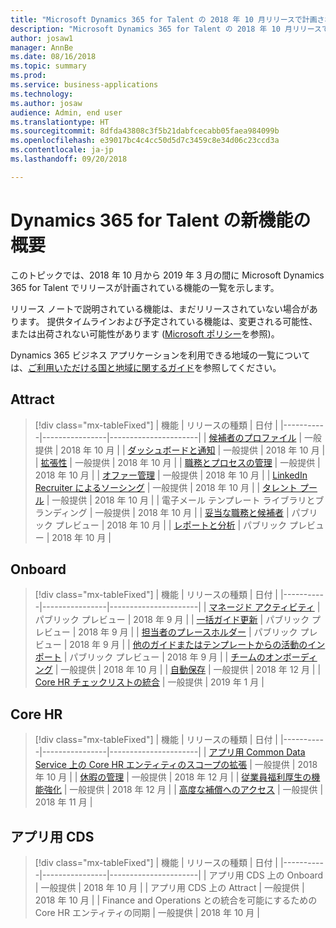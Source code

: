```yaml
---
title: "Microsoft Dynamics 365 for Talent の 2018 年 10 月リリースで計画されている機能の概要"
description: "Microsoft Dynamics 365 for Talent の 2018 年 10 月リリースで計画されている機能の概要"
author: josaw1
manager: AnnBe
ms.date: 08/16/2018
ms.topic: summary
ms.prod: 
ms.service: business-applications
ms.technology: 
ms.author: josaw
audience: Admin, end user
ms.translationtype: HT
ms.sourcegitcommit: 8dfda43808c3f5b21dabfcecabb05faea984099b
ms.openlocfilehash: e39017bc4c4cc50d5d7c3459c8e34d06c23ccd3a
ms.contentlocale: ja-jp
ms.lasthandoff: 09/20/2018

---
```

# <a name="summary-of-whats-new-in-dynamics-365-for-talent"></a>Dynamics 365 for Talent の新機能の概要

このトピックでは、2018 年 10 月から 2019 年 3 月の間に Microsoft Dynamics 365 for Talent でリリースが計画されている機能の一覧を示します。 

リリース ノートで説明されている機能は、まだリリースされていない場合があります。 提供タイムラインおよび予定されている機能は、変更される可能性、または出荷されない可能性があります ([Microsoft ポリシー](https://go.microsoft.com/fwlink/p/?linkid=2007332)を参照)。
    
Dynamics 365 ビジネス アプリケーションを利用できる地域の一覧については、[ご利用いただける国と地域に関するガイド](https://aka.ms/dynamics_365_international_availability_deck)を参照してください。 


## <a name="attract"></a>Attract

> [!div class="mx-tableFixed"]
> | 機能   | リリースの種類    | 日付 |
> |-----------|----------------|----------------------|
> | [候補者のプロファイル](attract/candidate-profile.md)       |    一般提供 | 2018 年 10 月                   |
> | [ダッシュボードと通知](attract/dashboards-notifications.md)       |  一般提供 | 2018 年 10 月                  |
> | [拡張性](attract/extensibility.md)       |     一般提供            | 2018 年 10 月                   |
> | [職務とプロセスの管理](attract/job-management.md)       |  一般提供  | 2018 年 10 月                   |
> | [オファー管理](attract/offer-management.md)       | 一般提供  | 2018 年 10 月                   |
> | [LinkedIn Recruiter によるソーシング](attract/sourcing.md)       |  一般提供  | 2018 年 10 月                  |
> | [タレント プール](attract/talent-pools.md)       |   一般提供 | 2018 年 10 月                   |
> | 電子メール テンプレート ライブラリとブランディング | 一般提供  | 2018 年 10 月    |
> | [妥当な職務と候補者](attract/relevant-jobs-candidates.md)       |     パブリック プレビュー  | 2018 年 10 月       |
> | [レポートと分析](attract/attract.md)   | パブリック プレビュー    |   2018 年 10 月     |

## <a name="onboard"></a>Onboard

> [!div class="mx-tableFixed"]
> | 機能   | リリースの種類 | 日付 |
> |-----------|----------------|----------------------|
> | [マネージド アクティビティ](onboard/managed-activities.md) | パブリック プレビュー   |   2018 年 9 月          |
> | [一括ガイド更新](onboard/bulk-guide-updates.md) | パブリック プレビュー    |      2018 年 9 月       |
> | [担当者のプレースホルダー](onboard/assignee-placeholders.md) | パブリック プレビュー |     2018 年 9 月        |
> | [他のガイドまたはテンプレートからの活動のインポート](onboard/import.md)  | パブリック プレビュー         |    2018 年 9 月         |
> | [チームのオンボーディング](onboard/onboard-teams.md) |  一般提供    |       2018 年 10 月      |
> | [自動保存](onboard/auto-save.md) | 一般提供    |  2018 年 12 月        |
> | [Core HR チェックリストの統合](onboard/corehr-checklist-integration.md) |  一般提供   |  2019 年 1 月           |



## <a name="core-hr"></a>Core HR

> [!div class="mx-tableFixed"]
> | 機能   | リリースの種類   | 日付 |
> |-----------|----------------|----------------------|
> | [アプリ用 Common Data Service 上の Core HR エンティティのスコープの拡張](core-hr-entity-cds-apps.md) |    一般提供  | 2018 年 10 月  |
> | [休暇の管理](core-hr-leave-absence.md)      | 一般提供    | 2018 年 12 月  |
> | [従業員福利厚生の機能強化](benefits-enhancements.md) |   一般提供  | 2018 年 12 月  |
> | [高度な補償へのアクセス](Advanced-compensation.md) |  一般提供 | 2018 年 11 月 |



## <a name="cds-for-apps"></a>アプリ用 CDS

> [!div class="mx-tableFixed"]
> | 機能   | リリースの種類    | 日付 |
> |-----------|----------------|----------------------|
> | アプリ用 CDS 上の Onboard |  一般提供  | 2018 年 10 月  |
> | アプリ用 CDS 上の Attract |  一般提供  | 2018 年 10 月  |
> | Finance and Operations との統合を可能にするための Core HR エンティティの同期 | 一般提供 | 2018 年 10 月  |

